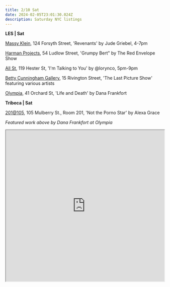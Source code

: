```yaml
---
title: 2/10 Sat
date: 2024-02-05T23:01:30.024Z
description: Saturday NYC listings
---
```

**L﻿ES | Sat**

[Massy Klein](https://www.masseyklein.com/exhibitions/70-jude-griebel-revenants/), 124 Forsyth Street, 'Revenants' by Jude Griebel, 4-7pm

[Harman Projects](https://www.harmanprojects.com/exhibitions/65-red-envelope-show-2024/), 54 Ludlow Street, 'Grumpy Bert" by The Red Envelope Show

[All St](https://allstnyc.com/), 119 Hester St, 'I'm Talking to You' by @lorynco, 5pm-9pm

[Betty Cunningham Gallery](http://www.bettycuninghamgallery.com/exhibitions/the-last-picture-show), 15 Rivington Street, 'The Last Picture Show' featuring various artists

[Olympia](https://olympiart.org/life-and-death), 41 Orchard St, 'Life and Death' by Dana Frankfort

**Tribeca | Sat**

[201@105](https://www.201at105.com/), 105 Mulberry St., Room 201, 'Not the Porno Star' by Alexa Grace

*F﻿eatured work above by Dana Frankfort at Olympia*

<iframe src="https://www.google.com/maps/d/u/1/embed?mid=1FyoMKn9NzrK5aaHjJEWM_Z6pAGlcYfs&ehbc=2E312F" width="100%" height="480"></iframe>